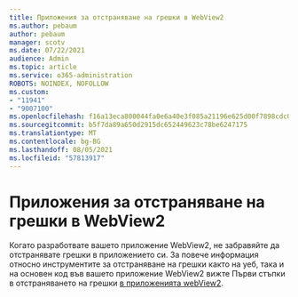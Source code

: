 ```yaml
---
title: Приложения за отстраняване на грешки в WebView2
ms.author: pebaum
author: pebaum
manager: scotv
ms.date: 07/22/2021
audience: Admin
ms.topic: article
ms.service: o365-administration
ROBOTS: NOINDEX, NOFOLLOW
ms.custom:
- "11941"
- "9007100"
ms.openlocfilehash: f16a13eca800044fa0e6a40e3f085a21196e625d00f7898cdc0f5a20a218b170
ms.sourcegitcommit: b5f7da89a650d2915dc652449623c78be6247175
ms.translationtype: MT
ms.contentlocale: bg-BG
ms.lasthandoff: 08/05/2021
ms.locfileid: "57813917"
---
```

# <a name="debug-webview2-apps"></a>Приложения за отстраняване на грешки в WebView2

Когато разработвате вашето приложение WebView2, не забравяйте да отстранявате грешки в приложението си. За повече информация относно инструментите за отстраняване на грешки както на уеб, така и на основен код във вашето приложение WebView2 вижте Първи стъпки в отстраняването на грешки [в приложенията webView2](/microsoft-edge/webview2/how-to/debug).